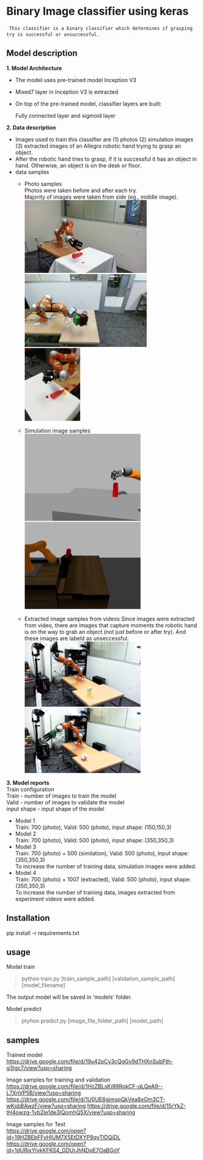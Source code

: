 # Binary Image classifier using keras
     This classifier is a binary classifier which determines if grasping try is successful or unsuccessful.

## Model description
**1. Model Architecture**
   - The model uses pre-trained model Inception V3
   - Mixed7 layer in Inception V3 is extracted 
   - On top of the pre-trained model, classifier layers are built: 
     
     Fully connected layer and sigmoid layer

**2. Data description**
   - Images used to train this classifier are (1) photos (2) simulation images (3) extracted images of an Allegro robotic hand trying to grasp an object.
   - After the robotic hand tries to grasp, if it is successful it has an object in hand. Otherwise, an object is on the desk or floor.
   - data samples
     - Photo samples  
       Photos were taken before and after each try.\
       Majority of images were taken from side (eg., middle image).  
       <img src="https://raw.githubusercontent.com/u0953009/Binary-Classifier/master/images/2018-09-05-1109062018ral_img957.jpg" width="319" height="190"> <img src="https://raw.githubusercontent.com/u0953009/Binary-Classifier/master/images/object_0_pringles_grasp_1_lift_side377.png" width="319" height="190">  <img src="https://raw.githubusercontent.com/u0953009/Binary-Classifier/master/images/IMG_20180905_092459phoneral967.jpg" width="145" height="190">

     - Simulation image samples  
       <img src="https://raw.githubusercontent.com/u0953009/Binary-Classifier/master/images/object_0_3m_high_tack_spray_adhesive_grasp_0td1717303.png" width="303" height="227">  <img src="https://raw.githubusercontent.com/u0953009/Binary-Classifier/master/images/object_0_3m_high_tack_spray_adhesive_grasp_8_lift_6_880.png" width="303" height="227">  

     - Extracted image samples from videos 
       Since images were extracted from video, there are images that capture moments the robotic hand is on the way to grab an object (not just before or after try). And these images are labeld as unseccessful.    
       <img src="https://raw.githubusercontent.com/u0953009/Binary-Classifier/master/images/frame15049.jpg" width="303" height="170">  <img src="https://raw.githubusercontent.com/u0953009/Binary-Classifier/master/images/frame15855.jpg" width="303" height="170">
	
**3. Model reports**  
   Train configuration  
   Train - number of images to train the model   
   Valid - number of images to validate the model  
   input shape - input shape of the model  
  
   - Model 1  
     Train: 700 (photo),  Valid: 500 (photo), input shape: (150,150,3)
   - Model 2  
     Train: 700 (photo),  Valid: 500 (photo), input shape: (350,350,3)
   - Model 3  
     Train: 700 (photo) + 500 (similation),  Valid: 500 (photo), input shape: (350,350,3)  
     To increase the number of training data, simulation images were added.
   - Model 4  
     Train: 700 (photo) + 1007 (extracted),  Valid: 500 (photo), input shape: (350,350,3)  
     To increase the number of training data, images extracted from experiment videos were added.


## Installation
pip install -r requirements.txt

## usage
Model train
>python train.py [train_sample_path] [validation_sample_path] [model_filename] 

The output model will be saved in 'models' folder.

Model predict
>ptyhon predict.py [image_file_folder_path] [model_path]


## samples
Trained model \
https://drive.google.com/file/d/19u42pCy3cQgGv9dTHXnSubFth-g3Igc7/view?usp=sharing 

Image samples for training and validation \
https://drive.google.com/file/d/1HzZBLsKi99RokCF-qLQeA9--L7XnVP5B/view?usp=sharing 
https://drive.google.com/file/d/1U0UE6gjmspQkVea8xOm3CT-wKsbBAwzF/view?usp=sharing 
https://drive.google.com/file/d/15rYkZ-tH4owzg-1yb2Ie1de3lQomhQ5X/view?usp=sharing 

Image samples for Test   \
https://drive.google.com/open?id=19HZBEbFFvHIUM7X5EtDXYP9qyTIDQiDL 
https://drive.google.com/open?id=1dURixYlvkKF6S4_GDUrJhNDqE7OaBGoY  
